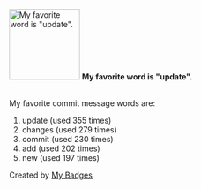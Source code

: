 <img src="https://my-badges.github.io/my-badges/favorite-word.png" alt="My favorite word is &quot;update&quot;." title="My favorite word is &quot;update&quot;." width="128">
<strong>My favorite word is &quot;update&quot;.</strong>
<br><br>

My favorite commit message words are:

1. update (used 355 times)
2. changes (used 279 times)
3. commit (used 230 times)
4. add (used 202 times)
5. new (used 197 times)


Created by <a href="https://github.com/my-badges/my-badges">My Badges</a>